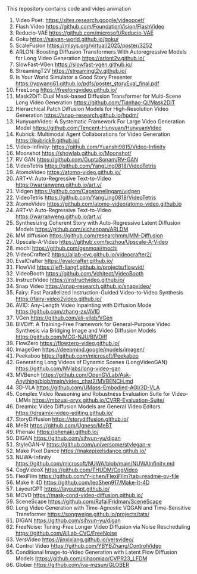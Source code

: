 This repository contains code and video animation

1) Video Poet: 
https://sites.research.google/videopoet/
2) Flash Video
https://github.com/FoundationVision/FlashVideo
3) Reducio-VAE
https://github.com/microsoft/Reducio-VAE
4) Goku
https://saiyan-world.github.io/goku/
5) ScaleFusion
https://mlsys.org/virtual/2025/poster/3252
6) ARLON: Boosting Diffusion Transformers With Autoregressive Models for Long Video Generation
https://arlont2v.github.io/
7) SlowFast-VGen
https://slowfast-vgen.github.io/
8) StreamingT2V
https://streamingt2v.github.io/
9) Is Your World Simulator a Good Story Presenter
https://ypwang61.github.io/pdfs/poster_storyEval_final.pdf
10) FreeLong
https://freelongvideo.github.io/
11) Mask2DiT: Dual Mask-based Diffusion Transformer for Multi-Scene Long Video Generation
https://github.com/Tianhao-Qi/Mask2DiT
12) Hierarchical Patch Diffusion Models for High-Resolution Video Generation
https://snap-research.github.io/hpdm/
13) HunyuanVideo: A Systematic Framework For Large Video Generation Model
https://github.com/Tencent-Hunyuan/HunyuanVideo
14) Kubrick: Multimodal Agent Collaborations for Video Generation
https://kubrick9.github.io/
15) Video-Infinity:
https://github.com/Yuanshi9815/Video-Infinity     
16) Moonshot
https://showlab.github.io/Moonshot/
17) RV GAN
https://github.com/GuptaSonam/RV-GAN
18) VideoTetris
https://github.com/YangLing0818/VideoTetris
19) AtomoVideo
https://atomo-video.github.io/
20) ART•V: Auto-Regressive Text-to-Video
https://warranweng.github.io/art.v/
21) Vidgen
https://github.com/Capstonelingam/vidgen
22) VideoTetris
https://github.com/YangLing0818/VideoTetris
23) AtomoVideo
https://github.com/atomo-video/atomo-video.github.io
24) ART•V: Auto-Regressive Text-to-Video
https://warranweng.github.io/art.v/
25) Synthesizing Coherent Story with Auto-Regressive Latent Diffusion Models
https://github.com/xichenpan/ARLDM
26) MM diffusion
https://github.com/researchmm/MM-Diffusion
27) Upscale-A-Video
https://github.com/sczhou/Upscale-A-Video
28) mochi
https://github.com/genmoai/mochi
29) VideoCrafter2
https://ailab-cvc.github.io/videocrafter2/ 
30) EvalCrafter
https://evalcrafter.github.io/
31) FlowVid
https://jeff-liangf.github.io/projects/flowvid/
32) VideoBooth
https://github.com/Vchitect/VideoBooth
33) InstructVideo
https://instructvideo.github.io/
34) Snap Video
https://snap-research.github.io/snapvideo/
35) Fairy: Fast Parallelized Instruction-Guided Video-to-Video Synthesis
https://fairy-video2video.github.io/
36) AVID: Any-Length Video Inpainting with Diffusion Mode
https://github.com/zhang-zx/AVID
37) VGen
https://github.com/ali-vilab/VGen
38) BIVDiff: A Training-Free Framework for General-Purpose Video Synthesis via Bridging Image and Video Diffusion Models
https://github.com/MCG-NJU/BIVDiff
39) FlowZero
https://flowzero-video.github.io/
40) ImageGen
https://deepmind.google/models/imagen/
41) Peekaboo
https://github.com/microsoft/Peekaboo
42) Generating Long Videos of Dynamic Scenes (LongVideoGAN)
https://github.com/NVlabs/long-video-gan
43) MVBench
https://github.com/OpenGVLab/Ask-Anything/blob/main/video_chat2/MVBENCH.md
44) 3D-VLA
https://github.com/UMass-Embodied-AGI/3D-VLA
45) Complex Video Reasoning and Robustness Evaluation Suite for Video-LMMs
https://mbzuai-oryx.github.io/CVRR-Evaluation-Suite/
46) Dreamix: Video Diffusion Models are General Video Editors
https://dreamix-video-editing.github.io/
47) StoryDiffusion
https://storydiffusion.github.io/
48) MeBt
https://github.com/Ugness/MeBT
49) Phenaki
https://phenaki.github.io/
50) DIGAN
https://github.com/sihyun-yu/digan
51) StyleGAN-V
https://github.com/universome/stylegan-v
52) Make Pixel Dance
https://makepixelsdance.github.io/
53) NUWA-Infinity
https://github.com/microsoft/NUWA/blob/main/NUWAInfinity.md
54) CogVideoX
https://github.com/THUDM/CogVideo
55) FlexiFilm
https://github.com/Y-ichen/FlexiFilm?tab=readme-ov-file
56) Make It 4D
https://github.com/leoShen917/Make-It-4D
57) LayoutGPT
https://layoutgpt.github.io/
58) MCVD
https://mask-cond-video-diffusion.github.io/
59) SceneScape
https://github.com/RafailFridman/SceneScape
60) Long Video Generation with Time-Agnostic VQGAN and Time-Sensitive Transformer
https://songweige.github.io/projects/tats/
61) DIGAN
https://github.com/sihyun-yu/digan
62) FreeNoise: Tuning-Free Longer Video Diffusion via Noise Rescheduling
https://github.com/AILab-CVC/FreeNoise
63) VersVideo
https://jinxixiang.github.io/versvideo/
64) Control Video
https://github.com/YBYBZhang/ControlVideo
65)  Conditional Image-to-Video Generation with Latent Flow Diffusion Models
     https://github.com/nihaomiao/CVPR23_LFDM
66) Glober
https://github.com/iva-mzsun/GLOBER     

